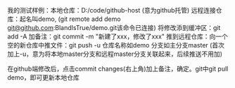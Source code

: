 我的测试样例：本地仓库：D:/code/github-host (意为github托管)
远程连接仓库：起名叫demo, (git remote add demo git@github.com:BlandIsTrue/demo.git该命令已连接)
将修改添到缓冲区：git add -A
加备注：git commit -m "新建了xxx，修改了xxx"
推到远程仓库：向一个空的新仓库中推文件：git push -u 仓库名称如demo 分支如主分支master (首次加上-u，意为将本地master分支和远程master分支关联起来，后续推送不用加)

在github端修改后，点击commit changes(右上角)加上备注，确定。git中git pull demo，即可更新本地仓库
